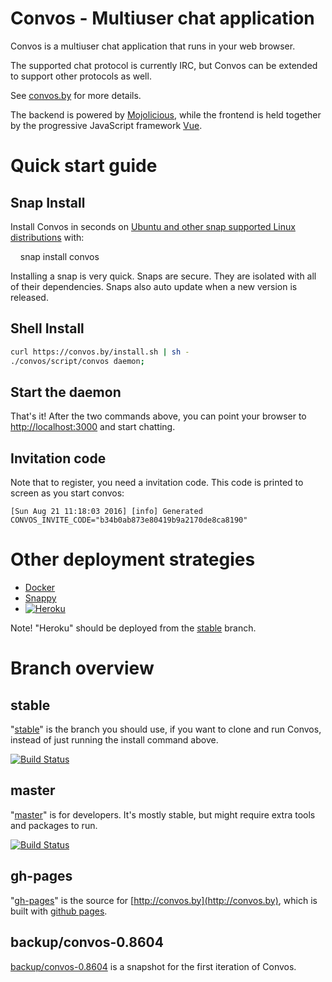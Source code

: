 # Convos - Multiuser chat application

Convos is a multiuser chat application that runs in your web browser.

The supported chat protocol is currently IRC, but Convos can be extended to
support other protocols as well.

See [convos.by](http://convos.by) for more details.

The backend is powered by [Mojolicious](http://mojolicious.org), while the
frontend is held together by the progressive JavaScript framework
[Vue](https://vuejs.org/).

# Quick start guide

## Snap Install

Install Convos in seconds on [Ubuntu and other snap supported Linux distributions](https://snapcraft.io/docs/core/install) with:

    snap install convos

Installing a snap is very quick. Snaps are secure. They are isolated with all of their dependencies. Snaps also auto update when a new version is released.

## Shell Install

```bash
curl https://convos.by/install.sh | sh -
./convos/script/convos daemon;
```

## Start the daemon

That's it! After the two commands above, you can point your browser to
[http://localhost:3000](http://localhost:3000) and start chatting.

## Invitation code

Note that to register, you need a invitation code. This code is printed to
screen as you start convos:

    [Sun Aug 21 11:18:03 2016] [info] Generated CONVOS_INVITE_CODE="b34b0ab873e80419b9a2170de8ca8190"

# Other deployment strategies

- [Docker](https://hub.docker.com/r/nordaaker/convos/)
- [Snappy](https://uappexplorer.com/app/convos.jhthorsen)
- [![Heroku](https://www.herokucdn.com/deploy/button.png)](https://heroku.com/deploy)

Note! "Heroku" should be deployed from the
[stable](https://github.com/Nordaaker/convos/tree/stable) branch.

# Branch overview

## stable

"[stable](https://github.com/Nordaaker/convos/tree/stable)" is the branch you
should use, if you want to clone and run Convos, instead of just running the
install command above.

[![Build Status](https://travis-ci.org/Nordaaker/convos.svg?branch=stable)](https://travis-ci.org/Nordaaker/convos)

## master

"[master](https://github.com/Nordaaker/convos/tree/master)" is for developers.
It's mostly stable, but might require extra tools and packages to run.

[![Build Status](https://travis-ci.org/Nordaaker/convos.svg?branch=master)](https://travis-ci.org/Nordaaker/convos)

## gh-pages

"[gh-pages](https://github.com/Nordaaker/convos/tree/gh-pages)" is the source
for [http://convos.by](http://convos.by), which is built with
[github pages](https://pages.github.com/).

## backup/convos-0.8604

[backup/convos-0.8604](https://github.com/Nordaaker/convos/tree/backup/convos-0.8604)
is a snapshot for the first iteration of Convos.
